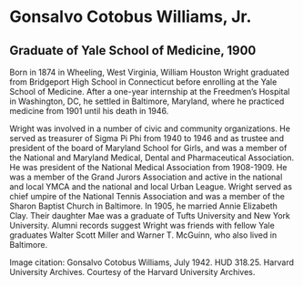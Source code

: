 # Gonsalvo Cotobus Williams, Jr.
## Graduate of Yale School of Medicine, 1900
Born in 1874 in Wheeling, West Virginia, William Houston Wright graduated from Bridgeport High School in Connecticut before enrolling at the Yale School of Medicine. After a one-year internship at the Freedmen’s Hospital in Washington, DC, he settled in Baltimore, Maryland, where he practiced medicine from 1901 until his death in 1946.

Wright was involved in a number of civic and community organizations. He served as treasurer of Sigma Pi Phi from 1940 to 1946 and as trustee and president of the board of Maryland School for Girls, and was a member of the National and Maryland Medical, Dental and Pharmaceutical Association. He was president of the National Medical Association from 1908-1909. He was a member of the Grand Jurors Association and active in the national and local YMCA and the national and local Urban League. Wright served as chief umpire of the National Tennis Association and was a member of the Sharon Baptist Church in Baltimore. In 1905, he married Annie Elizabeth Clay. Their daughter Mae was a graduate of Tufts University and New York University. Alumni records suggest Wright was friends with fellow Yale graduates Walter Scott Miller and Warner T. McGuinn, who also lived in Baltimore.

Image citation: Gonsalvo Cotobus Williams, July 1942. HUD 318.25. Harvard University Archives. Courtesy of the Harvard University Archives.
